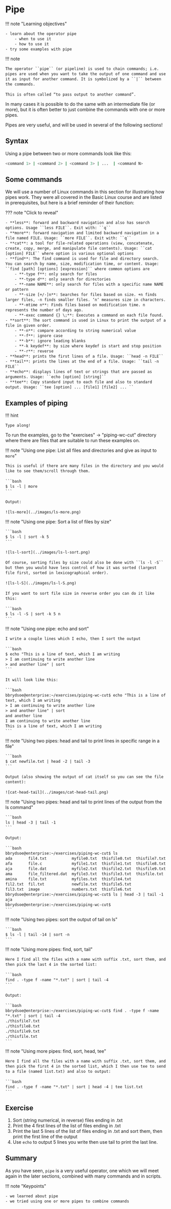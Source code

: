 # Pipe 

!!! note "Learning objectives" 

    - learn about the operator pipe 
        - when to use it
        - how to use it
    - try some examples with pipe  

!!! note 

    The operator ``pipe`` (or pipeline) is used to chain commands; i.e. pipes are used when you want to take the output of one command and use it as input for another command. It is symbolized by a ``|`` between the commands. 

    This is often called “to pass output to another command”.

In many cases it is possible to do the same with an intermediate file (or more), but it is often better to just combine the commands with one or more pipes.

Pipes are very useful, and will be used in several of the following sections! 

## Syntax 

Using a pipe between two or more commands look like this:

```bash
<command 1> | <command 2> | <command 3> | ...  | <command N> 
```

## Some commands 

We will use a number of Linux commands in this section for illustrating how pipes work. They were all covered in the Basic Linux course and are listed in prerequisites, but here is a brief reminder of their function: 

??? note "Click to reveal" 

    - **less**: forward and backward navigation and also has search options. Usage ``less FILE``. Exit with: ``q``
    - **more**: forward navigation and limited backward navigation in a file named FILE. Usage: ``more FILE``. Exit with: ``q`` 
    - **cat**: a tool for file-related operations (view, concatenate, create, copy, merge, and manipulate file contents). Usage: ``cat [option] FILE`` where option is various optional options
    - **find**: The find command is used for file and directory search. You can search by name, size, modification time, or content. Usage: ``find [path] [options] [expression]`` where common options are 
        - **-type f**: only search for files
        - **-type d**: only search for directories
        - **-name NAME**: only search for files with a specific name NAME or pattern
        - **-size [+/-]n**: Searches for files based on size. +n finds larger files, -n finds smaller files. ‘n‘ measures size in characters.
        - **-mtime n**: Finds files based on modification time. n represents the number of days ago.
        - **-exec command {} \;**: Executes a command on each file found.
    - **sort**: The sort command is used in Linux to print the output of a file in given order.
        - **-n**: compare according to string numerical value
        - **-f**: ignore case
        - **-b**: ignore leading blanks
        - **-k keydef**: by size where keydef is start and stop position 
        - **-r**: reverse 
    - **head**: prints the first lines of a file. Usage: ``head -n FILE``
    - **tail**: prints the lines at the end of a file. Usage: ``tail -n FILE``
    - **echo**: displays lines of text or strings that are passed as arguments. Usage: ``echo [option] [string]`` 
    - **tee**: Copy standard input to each file and also to standard output. Usage: ``tee [option] ... [file1] [file2] ... ``
   
## Examples of piping 

!!! hint 

    Type along! 

To run the examples, go to the "exercises" -> "piping-wc-cut" directory where there are files that are suitable to run these examples on. 

!!! note "Using one pipe: List all files and directories and give as input to `more`" 

    This is useful if there are many files in the directory and you would like to see them/scroll through them. 

    ```bash
    $ ls -l | more 
    ```

    Output: 

    ![ls-more](../images/ls-more.png)


!!! note "Using one pipe: Sort a list of files by size" 

    ```bash
    $ ls -l | sort -k 5
    ```

    ![ls-l-sort](../images/ls-l-sort.png)

    Of course, sorting files by size could also be done with ``ls -l -S`` but then you would have less control of how it was sorted (largest file first, sorted in lexicographical order). 

    ![ls-l-S](../images/ls-l-S.png)

    If you want to sort file size in reverse order you can do it like this: 

    ```bash
    $ ls -l -S | sort -k 5 n
    ```

!!! note "Using one pipe: echo and sort"

    I write a couple lines which I echo, then I sort the output

    ```bash
    $ echo "This is a line of text, which I am writing
    > I am continuing to write another line
    > and another line" | sort
    ```

    It will look like this:

    ```bash
    bbrydsoe@enterprise:~/exercises/piping-wc-cut$ echo "This is a line of text, which I am writing
    > I am continuing to write another line
    > and another line" | sort
    and another line
    I am continuing to write another line
    This is a line of text, which I am writing
    ```

!!! note "Using two pipes: head and tail to print lines in specific range in a file" 

    ```bash
    $ cat newfile.txt | head -2 | tail -3
    ```

    Output (also showing the output of cat itself so you can see the file content): 

    ![cat-head-tail](../images/cat-head-tail.png) 

!!! note "Using two pipes: head and tail to print lines of the output from the ls command" 

    ```bash
    ls | head -3 | tail -1
    ```

    Output: 

    ```bash
    bbrydsoe@enterprise:~/exercises/piping-wc-cut$ ls
    ada       fil4.txt           myfile0.txt  thisfile0.txt  thisfile7.txt
    afa       file.c             myfile1.txt  thisfile1.txt  thisfile8.txt
    aja       file.dat           myfile2.txt  thisfile2.txt  thisfile9.txt
    ama       file_filtered.dat  myfile3.txt  thisfile3.txt  thisfile.txt
    amina     file.txt           myfiles.txt  thisfile4.txt
    fil2.txt  fil.txt            newfile.txt  thisfile5.txt
    fil3.txt  image              numbers.txt  thisfile6.txt
    bbrydsoe@enterprise:~/exercises/piping-wc-cut$ ls | head -3 | tail -1
    aja
    bbrydsoe@enterprise:~/exercises/piping-wc-cut$
    ```

!!! note "Using two pipes: sort the output of tail on ls"

    ```bash
    $ ls -l | tail -14 | sort -n
    ```

!!! note "Using more pipes: find, sort, tail"

    Here I find all the files with a name with suffix .txt, sort them, and then pick the last 4 in the sorted list:

    ```bash
    find . -type f -name "*.txt" | sort | tail -4
    ```

    Output:

    ```bash
    bbrydsoe@enterprise:~/exercises/piping-wc-cut$ find . -type f -name "*.txt" | sort | tail -4
    ./thisfile7.txt
    ./thisfile8.txt
    ./thisfile9.txt
    ./thisfile.txt
    ```

!!! note "Using more pipes: find, sort, head, tee"

    Here I find all the files with a name with suffix .txt, sort them, and then pick the first 4 in the sorted list, which I then use tee to send to a file (named list.txt) and also to output:

    ```bash
    find . -type f -name "*.txt" | sort | head -4 | tee list.txt
    ```

## Exercise 

1. Sort (string numerical, in reverse) files ending in .txt 
2. Print the 4 first lines of the list of files ending in .txt 
3. Print the last 5 lines of the list of files ending in .txt and sort them, then print the first line of the output  
4. Use ``echo`` to output 5 lines you write then use tail to print the last line. 

## Summary

As you have seen, ``pipe`` is a very useful operator, one which we will meet again in the later sections, combined with many commands and in scripts.

!!! note "Keypoints"

    - we learned about pipe
    - we tried using one or more pipes to combine commands



